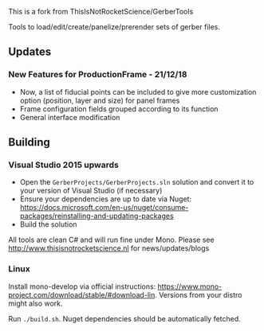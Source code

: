 This is a fork from ThisIsNotRocketScience/GerberTools

Tools to load/edit/create/panelize/prerender sets of gerber files.

## Updates
### New Features for ProductionFrame - 21/12/18

- Now, a list of fiducial points can be included to give more customization option (position, layer and size) for panel frames
- Frame configuration fields grouped according to its function
- General interface modification

## Building
### Visual Studio 2015 upwards
- Open the `GerberProjects/GerberProjects.sln` solution and convert it to your version of Visual Studio
(if necessary)
- Ensure your dependencies are up to date via Nuget: https://docs.microsoft.com/en-us/nuget/consume-packages/reinstalling-and-updating-packages
- Build the solution

All tools are clean C# and will run fine under Mono.
Please see http://www.thisisnotrocketscience.nl for news/updates/blogs

### Linux

Install mono-develop via official instructions: https://www.mono-project.com/download/stable/#download-lin. 
Versions from your distro might also work.

Run `./build.sh`. Nuget dependencies should be automatically fetched.
